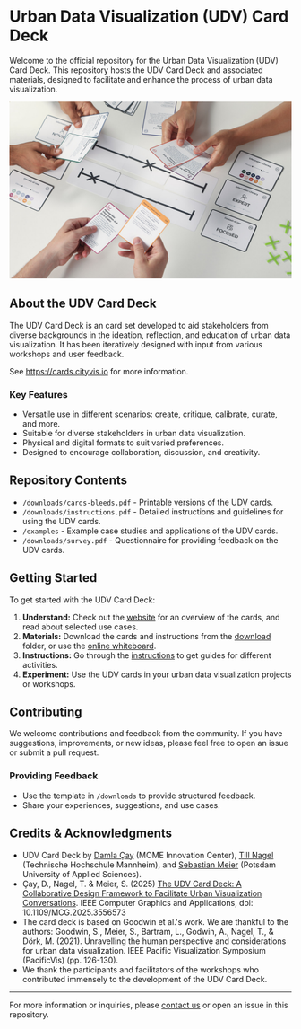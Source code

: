 # Urban Data Visualization (UDV) Card Deck

Welcome to the official repository for the Urban Data Visualization (UDV) Card Deck. This repository hosts the UDV Card Deck and associated materials, designed to facilitate and enhance the process of urban data visualization.

![UDV Card Deck used in a collaborative workshop.](https://github.com/damlacay/udv/blob/main/images/udvcards-in-workshop.jpg?raw=true)

## About the UDV Card Deck

The UDV Card Deck is an card set developed to aid stakeholders from diverse backgrounds in the ideation, reflection, and education of urban data visualization. It has been iteratively designed with input from various workshops and user feedback.

See https://cards.cityvis.io for more information.

### Key Features

- Versatile use in different scenarios: create, critique, calibrate, curate, and more.
- Suitable for diverse stakeholders in urban data visualization.
- Physical and digital formats to suit varied preferences.
- Designed to encourage collaboration, discussion, and creativity.

## Repository Contents

- `/downloads/cards-bleeds.pdf` - Printable versions of the UDV cards.
- `/downloads/instructions.pdf` - Detailed instructions and guidelines for using the UDV cards.
- `/examples` - Example case studies and applications of the UDV cards.
- `/downloads/survey.pdf` - Questionnaire for providing feedback on the UDV cards.

## Getting Started

To get started with the UDV Card Deck:

1. **Understand:** Check out the [website](https://cards.cityvis.io ) for an overview of the cards, and read about selected use cases.
2. **Materials:** Download the cards and instructions from the [download](/downloads) folder, or use the [online whiteboard](https://miro.com/app/board/uXjVLKU8Fw0=/).
3. **Instructions:** Go through the [instructions](https://cards.cityvis.io/#instructions) to get guides for different activities.
4. **Experiment:** Use the UDV cards in your urban data visualization projects or workshops.

## Contributing

We welcome contributions and feedback from the community. If you have suggestions, improvements, or new ideas, please feel free to open an issue or submit a pull request.

### Providing Feedback

- Use the template in `/downloads` to provide structured feedback.
- Share your experiences, suggestions, and use cases.


## Credits & Acknowledgments

- UDV Card Deck by [Damla Çay](https://mome.hu/en/people/damla-cay) (MOME Innovation Center), [Till Nagel](https://services.informatik.hs-mannheim.de/~nagel/) (Technische Hochschule Mannheim), and [Sebastian Meier](https://idl.fh-potsdam.de/en/people/sebastian-meier/) (Potsdam University of Applied Sciences).
- Çay, D., Nagel, T. & Meier, S. (2025) [The UDV Card Deck: A Collaborative Design Framework to Facilitate Urban Visualization Conversations](https://ieeexplore.ieee.org/abstract/document/10946102). IEEE Computer Graphics and Applications, doi: 10.1109/MCG.2025.3556573
- The card deck is based on Goodwin et al.'s work. We are thankful to the authors: Goodwin, S., Meier, S., Bartram, L., Godwin, A., Nagel, T., & Dörk, M. (2021). Unravelling the human perspective and considerations for urban data visualization. IEEE Pacific Visualization Symposium (PacificVis) (pp. 126-130).
- We thank the participants and facilitators of the workshops who contributed immensely to the development of the UDV Card Deck.

---

For more information or inquiries, please [contact us](mailto:damlacay@gmail.com) or open an issue in this repository.
